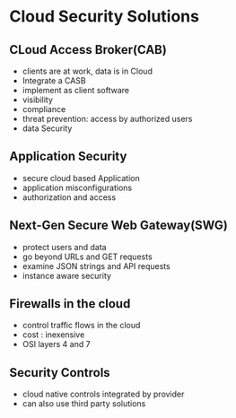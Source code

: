 # Cloud Security Solutions

## CLoud Access Broker(CAB)

- clients are at work, data is in Cloud
- Integrate a CASB
- implement as client software
- visibility
- compliance
- threat prevention: access by authorized users
- data Security

## Application Security

- secure cloud based Application
- application misconfigurations
- authorization and access

## Next-Gen Secure Web Gateway(SWG)

- protect users and data
- go beyond URLs and GET requests
- examine JSON strings and API requests
- instance aware security

## Firewalls in the cloud

- control traffic flows in the cloud
- cost : inexensive
- OSI layers 4 and 7

## Security Controls

- cloud native controls integrated by provider
- can also use third party solutions
